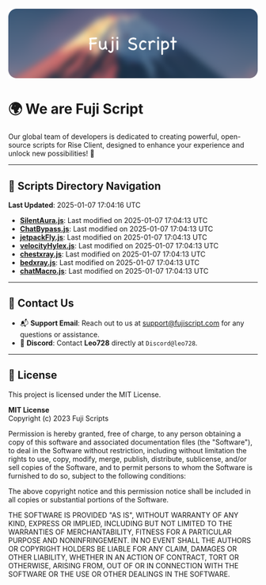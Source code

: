 ![Banner](.github/b.webp)

# 🌍 **We are Fuji Script**

Our global team of developers is dedicated to creating powerful, open-source scripts for Rise Client, designed to enhance your experience and unlock new possibilities! 🌟

---
<!-- SCRIPTS_NAVIGATION_START -->
## 📂 **Scripts Directory Navigation**

**Last Updated**: 2025-01-07 17:04:16 UTC

- **[SilentAura.js](scripts/SilentAura.js)**: Last modified on 2025-01-07 17:04:13 UTC
- **[ChatBypass.js](scripts/ChatBypass.js)**: Last modified on 2025-01-07 17:04:13 UTC
- **[jetpackFly.js](scripts/jetpackFly.js)**: Last modified on 2025-01-07 17:04:13 UTC
- **[velocityHylex.js](scripts/velocityHylex.js)**: Last modified on 2025-01-07 17:04:13 UTC
- **[chestxray.js](scripts/chestxray.js)**: Last modified on 2025-01-07 17:04:13 UTC
- **[bedxray.js](scripts/bedxray.js)**: Last modified on 2025-01-07 17:04:13 UTC
- **[chatMacro.js](scripts/chatMacro.js)**: Last modified on 2025-01-07 17:04:13 UTC

<!-- SCRIPTS_NAVIGATION_END -->

---

## 💬 **Contact Us**  
- 📬 **Support Email**: Reach out to us at [support@fujiscript.com](mailto:support@fujiscript.com) for any questions or assistance.  
- 💬 **Discord**: Contact **Leo728** directly at `Discord@leo728`.

---

## 📜 **License**

This project is licensed under the MIT License.  

**MIT License**  
Copyright (c) 2023 Fuji Scripts  

Permission is hereby granted, free of charge, to any person obtaining a copy of this software and associated documentation files (the "Software"), to deal in the Software without restriction, including without limitation the rights to use, copy, modify, merge, publish, distribute, sublicense, and/or sell copies of the Software, and to permit persons to whom the Software is furnished to do so, subject to the following conditions:  

The above copyright notice and this permission notice shall be included in all copies or substantial portions of the Software.  

THE SOFTWARE IS PROVIDED "AS IS", WITHOUT WARRANTY OF ANY KIND, EXPRESS OR IMPLIED, INCLUDING BUT NOT LIMITED TO THE WARRANTIES OF MERCHANTABILITY, FITNESS FOR A PARTICULAR PURPOSE AND NONINFRINGEMENT. IN NO EVENT SHALL THE AUTHORS OR COPYRIGHT HOLDERS BE LIABLE FOR ANY CLAIM, DAMAGES OR OTHER LIABILITY, WHETHER IN AN ACTION OF CONTRACT, TORT OR OTHERWISE, ARISING FROM, OUT OF OR IN CONNECTION WITH THE SOFTWARE OR THE USE OR OTHER DEALINGS IN THE SOFTWARE.  

